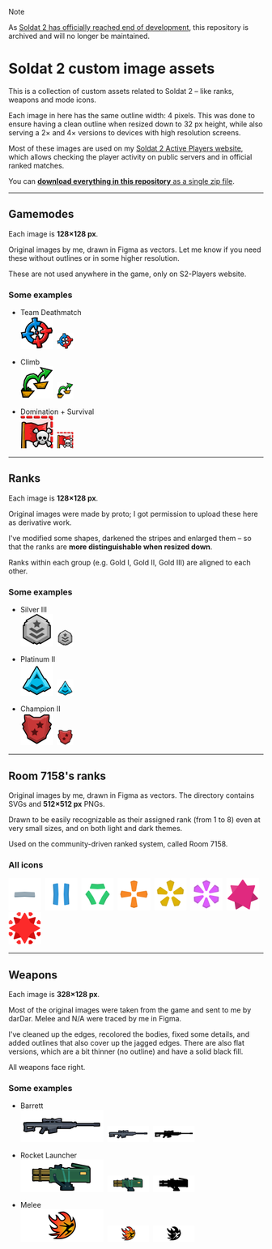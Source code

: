 > [!NOTE]
> As [Soldat 2 has officially reached end of development](https://store.steampowered.com/news/app/474220/view/4656249009454303927?l=english), this repository is archived and will no longer be maintained.

# Soldat 2 custom image assets

This is a collection of custom assets related to Soldat 2 &ndash; like ranks, weapons and mode icons.

Each image in here has the same outline width: 4 pixels. This was done to ensure having a clean outline when resized down to 32 px height, while also serving a 2&times; and 4&times; versions to devices with high resolution screens.

Most of these images are used on my [Soldat 2 Active Players website](https://oczki.pl/s2-players), which allows checking the player activity on public servers and in official ranked matches.

You can [**download everything in this repository** as a single zip file](https://github.com/oczki/soldat2-assets/archive/refs/heads/main.zip).

---

## Gamemodes

Each image is **128&times;128 px**.

Original images by me, drawn in Figma as vectors. Let me know if you need these without outlines or in some higher resolution.

These are not used anywhere in the game, only on S2-Players website.

### Some examples

- Team Deathmatch  
  <img src="./Gamemodes/Team%20Deathmatch.png" style="height: 64px">&nbsp;
  <img src="./Gamemodes/Team%20Deathmatch.png" style="height: 32px">

- Climb  
  <img src="./Gamemodes/Climb.png" style="height: 64px">&nbsp;
  <img src="./Gamemodes/Climb.png" style="height: 32px">

- Domination + Survival  
  <img src="./Gamemodes/Modifiers%20applied/Domination%20Survival.png" style="height: 64px">&nbsp;
  <img src="./Gamemodes/Modifiers%20applied/Domination%20Survival.png" style="height: 32px">

---

## Ranks

Each image is **128&times;128 px**.

Original images were made by proto; I got permission to upload these here as derivative work.

I've modified some shapes, darkened the stripes and enlarged them &ndash; so that the ranks are **more distinguishable when resized down**.

Ranks within each group (e.g. Gold I, Gold II, Gold III) are aligned to each other.

### Some examples

- Silver III  
  <img src="./Ranks/Silver%203.png" style="height: 64px">&nbsp;
  <img src="./Ranks/Silver%203.png" style="height: 32px">

- Platinum II  
  <img src="./Ranks/Platinum%202.png" style="height: 64px">&nbsp;
  <img src="./Ranks/Platinum%202.png" style="height: 32px">

- Champion II  
  <img src="./Ranks/Champion%202.png" style="height: 64px">&nbsp;
  <img src="./Ranks/Champion%202.png" style="height: 32px">


---

## Room 7158's ranks

Original images by me, drawn in Figma as vectors. The directory contains SVGs and **512&times;512 px** PNGs.

Drawn to be easily recognizable as their assigned rank (from 1 to 8) even at very small sizes, and on both light and dark themes.

Used on the community-driven ranked system, called Room 7158.

### All icons
 
<img src="./Ranks/Room%207158/PNG/rank_1_amateur.png" style="height: 64px">&nbsp;
<img src="./Ranks/Room%207158/PNG/rank_2_semi_pro.png" style="height: 64px">&nbsp;
<img src="./Ranks/Room%207158/PNG/rank_3_professional.png" style="height: 64px">&nbsp;
<img src="./Ranks/Room%207158/PNG/rank_4_expert.png" style="height: 64px">&nbsp;
<img src="./Ranks/Room%207158/PNG/rank_5_master.png" style="height: 64px">&nbsp;
<img src="./Ranks/Room%207158/PNG/rank_6_grand_master.png" style="height: 64px">&nbsp;
<img src="./Ranks/Room%207158/PNG/rank_7_global_elite.png" style="height: 64px">&nbsp;
<img src="./Ranks/Room%207158/PNG/rank_8_supreme_legend.png" style="height: 64px">&nbsp;

---

## Weapons

Each image is **328&times;128 px**.

Most of the original images were taken from the game and sent to me by darDar. Melee and N/A were traced by me in Figma.

I've cleaned up the edges, recolored the bodies, fixed some details, and added outlines that also cover up the jagged edges. There are also flat versions, which are a bit thinner (no outline) and have a solid black fill.

All weapons face right.

### Some examples

- Barrett  
  <img src="./Weapons/Barrett.png" style="height: 64px">&nbsp;
  <img src="./Weapons/Barrett.png" style="height: 32px">&nbsp;
  <img src="./Weapons/Flat/Barrett.png" style="height: 32px">

- Rocket Launcher  
  <img src="./Weapons/Rocket%20Launcher.png" style="height: 64px">&nbsp;
  <img src="./Weapons/Rocket%20Launcher.png" style="height: 32px">&nbsp;
  <img src="./Weapons/Flat/Rocket%20Launcher.png" style="height: 32px">

- Melee  
  <img src="./Weapons/Melee.png" style="height: 64px">&nbsp;
  <img src="./Weapons/Melee.png" style="height: 32px">&nbsp;
  <img src="./Weapons/Flat/Melee.png" style="height: 32px">
